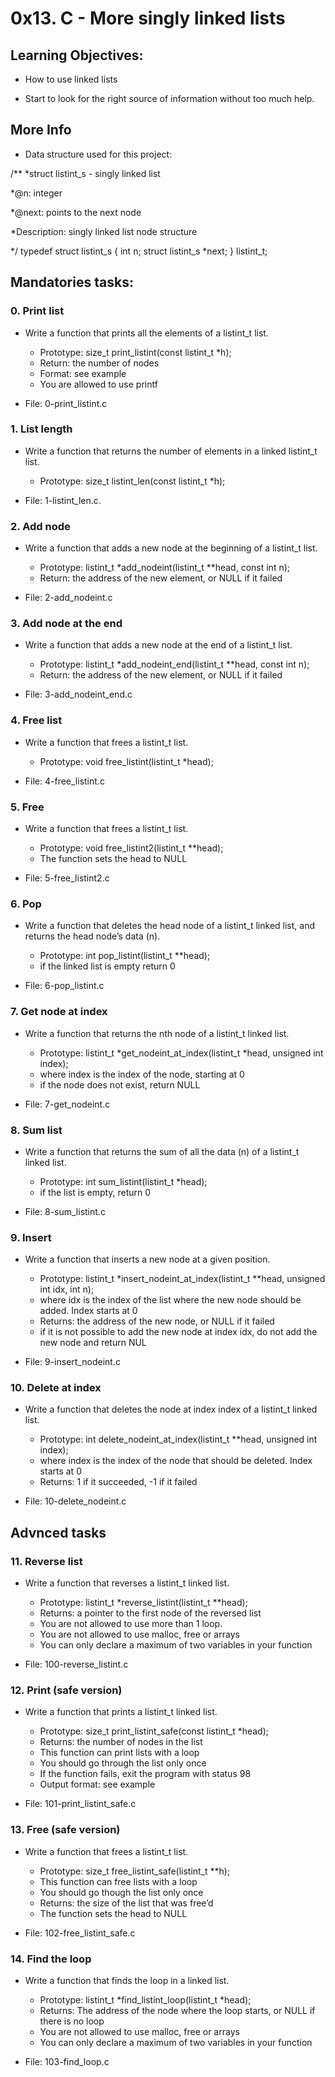 # 0x13. C - More singly linked lists

## Learning Objectives:

* How to use linked lists

* Start to look for the right source of information without too much help.

## More Info

* Data structure used for this project:

/**
 *struct listint_s - singly linked list
 
 *@n: integer
 
 *@next: points to the next node
 
 *Description: singly linked list node structure
 
 */
 typedef struct listint_s
 {
    int n;
    struct listint_s *next;
 } listint_t;



## Mandatories tasks:


### 0. Print list

* Write a function that prints all the elements of a listint_t list.

  - Prototype: size_t print_listint(const listint_t *h);
  - Return: the number of nodes
  - Format: see example
  - You are allowed to use printf

* File: 0-print_listint.c


### 1. List length

* Write a function that returns the number of elements in a linked listint_t list.

  - Prototype: size_t listint_len(const listint_t *h);

* File: 1-listint_len.c.



### 2. Add node

* Write a function that adds a new node at the beginning of a listint_t list.

  - Prototype: listint_t *add_nodeint(listint_t **head, const int n);
  - Return: the address of the new element, or NULL if it failed

* File: 2-add_nodeint.c



### 3. Add node at the end

* Write a function that adds a new node at the end of a listint_t list.

  - Prototype: listint_t *add_nodeint_end(listint_t **head, const int n);
  - Return: the address of the new element, or NULL if it failed

* File: 3-add_nodeint_end.c



### 4. Free list

* Write a function that frees a listint_t list.

  - Prototype: void free_listint(listint_t *head);

* File: 4-free_listint.c



### 5. Free

* Write a function that frees a listint_t list.

  - Prototype: void free_listint2(listint_t **head);
  - The function sets the head to NULL

* File: 5-free_listint2.c



### 6. Pop

* Write a function that deletes the head node of a listint_t linked list, and returns the head node’s data (n).

  - Prototype: int pop_listint(listint_t **head);
  - if the linked list is empty return 0

* File: 6-pop_listint.c



### 7. Get node at index

* Write a function that returns the nth node of a listint_t linked list.

  - Prototype: listint_t *get_nodeint_at_index(listint_t *head, unsigned int index);
  - where index is the index of the node, starting at 0
  - if the node does not exist, return NULL

* File: 7-get_nodeint.c




### 8. Sum list

* Write a function that returns the sum of all the data (n) of a listint_t linked list.

  - Prototype: int sum_listint(listint_t *head);
  - if the list is empty, return 0

* File: 8-sum_listint.c



### 9. Insert

* Write a function that inserts a new node at a given position.

  - Prototype: listint_t *insert_nodeint_at_index(listint_t **head, unsigned int idx, int n);
  - where idx is the index of the list where the new node should be added. Index starts at 0
  - Returns: the address of the new node, or NULL if it failed
  - if it is not possible to add the new node at index idx, do not add the new node and return NUL

* File: 9-insert_nodeint.c



### 10. Delete at index

* Write a function that deletes the node at index index of a listint_t linked list.

  - Prototype: int delete_nodeint_at_index(listint_t **head, unsigned int index);
  - where index is the index of the node that should be deleted. Index starts at 0
  - Returns: 1 if it succeeded, -1 if it failed

* File: 10-delete_nodeint.c




## Advnced tasks


### 11. Reverse list

* Write a function that reverses a listint_t linked list.

  - Prototype: listint_t *reverse_listint(listint_t **head);
  - Returns: a pointer to the first node of the reversed list
  - You are not allowed to use more than 1 loop.
  - You are not allowed to use malloc, free or arrays
  - You can only declare a maximum of two variables in your function

* File: 100-reverse_listint.c



### 12. Print (safe version)

* Write a function that prints a listint_t linked list.

  - Prototype: size_t print_listint_safe(const listint_t *head);
  - Returns: the number of nodes in the list
  - This function can print lists with a loop
  - You should go through the list only once
  - If the function fails, exit the program with status 98
  - Output format: see example

* File: 101-print_listint_safe.c



### 13. Free (safe version)

* Write a function that frees a listint_t list.

  - Prototype: size_t free_listint_safe(listint_t **h);
  - This function can free lists with a loop
  - You should go though the list only once
  - Returns: the size of the list that was free’d
  - The function sets the head to NULL

* File: 102-free_listint_safe.c



### 14. Find the loop

* Write a function that finds the loop in a linked list.

  - Prototype: listint_t *find_listint_loop(listint_t *head);
  - Returns: The address of the node where the loop starts, or NULL if there is no loop
  - You are not allowed to use malloc, free or arrays
  - You can only declare a maximum of two variables in your function

* File: 103-find_loop.c

